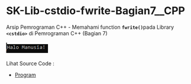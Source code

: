 # SK-Lib-cstdio-fwrite-Bagian7__CPP
Arsip Pemrograman C++ - Memahami function <code><b>fwrite()</b></code>pada Library <code><b>&lt;cstdio></b></code> di Pemrograman C++ (Bagian 7)<br><br>
<img src="https://github.com/RizkyKhapidsyah/SK-Lib-cstdio-fwrite-Bagian7__CPP/blob/master/SK-Lib-cstdio-fwrite-Bagian7__CPP/x64/result/001.PNG"><br><br>
Lihat Source Code : <br>
- <a href="https://github.com/RizkyKhapidsyah/SK-Lib-cstdio-fwrite-Bagian7__CPP/blob/master/SK-Lib-cstdio-fwrite-Bagian7__CPP/Source.cpp">Program</a>
